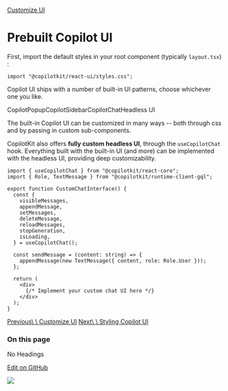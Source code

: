 
[Customize UI](https://docs.copilotkit.ai/guides/custom-look-and-feel)

# Prebuilt Copilot UI

First, import the default styles in your root component (typically `layout.tsx`) :

```
import "@copilotkit/react-ui/styles.css";
```

Copilot UI ships with a number of built-in UI patterns, choose whichever one you like.

CopilotPopupCopilotSidebarCopilotChatHeadless UI

The built-in Copilot UI can be customized in many ways -- both through css and by passing in custom sub-components.

CopilotKit also offers **fully custom headless UI**, through the `useCopilotChat` hook. Everything built with the built-in UI (and more) can be implemented with the headless UI, providing deep customizability.

```
import { useCopilotChat } from "@copilotkit/react-core";
import { Role, TextMessage } from "@copilotkit/runtime-client-gql";

export function CustomChatInterface() {
  const {
    visibleMessages,
    appendMessage,
    setMessages,
    deleteMessage,
    reloadMessages,
    stopGeneration,
    isLoading,
  } = useCopilotChat();

  const sendMessage = (content: string) => {
    appendMessage(new TextMessage({ content, role: Role.User }));
  };

  return (
    <div>
      {/* Implement your custom chat UI here */}
    </div>
  );
}
```

[Previous\\
\\
Customize UI](https://docs.copilotkit.ai/guides/custom-look-and-feel) [Next\\
\\
Styling Copilot UI](https://docs.copilotkit.ai/guides/custom-look-and-feel/customize-built-in-ui-components)

### On this page

No Headings

[Edit on GitHub](https://github.com/CopilotKit/CopilotKit/blob/main/docs/content/docs/(root)/guides/custom-look-and-feel/built-in-ui-components.mdx)

![](https://static.scarf.sh/a.png?x-pxid=ffc9f65d-0186-4575-b065-61d62ea9d7d3)